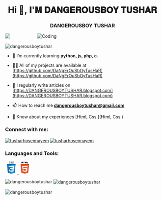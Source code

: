 

<h1 align="center">Hi 👋, 𝐈'𝐌 𝐃𝐀𝐍𝐆𝐄𝐑𝐎𝐔𝐒𝐁𝐎𝐘 𝐓𝐔𝐒𝐇𝐀𝐑</h1>
<h3 align="center">DANGEROUSBOY TUSHAR</h3>
<img align="right" alt="Coding" width="400"
src="https://media.tenor.com/rePDfDWO3XoAAAAd/hacking.gif">
<img src="https://readme-typing-svg.herokuapp.com/?font=Righteous&size=35&center=true&vCenter=true&width=500&height=70&duration=4000&lines=𝐖𝐄𝐋𝐂𝐎𝐌𝐄+𝐓𝐎+𝐌𝐘+𝐏𝐑𝐎𝐅𝐈𝐋𝐄; +𝐈'𝐌+𝐉𝐔𝐍𝐈𝐎𝐑+𝐂𝐎𝐃𝐄𝐑+𝐃𝐓!+😍🥀; +𝐋𝐄𝐀𝐑𝐍𝐈𝐍𝐆+𝐏𝐑𝐎𝐆𝐑𝐀𝐌𝐌𝐈𝐍𝐆+🥳👻;" />

<p align="left"> <img src="https://komarev.com/ghpvc/?username=dangerousboytushar&label=Profile%20views&color=0e75b6&style=flat" alt="dangerousboytushar" /> </p>

- 🌱 I’m currently learning **python, js, php, c.**

- 👨‍💻 All of my projects are available at [https://github.com/DaNgErOuSbOyTusHaR](https://github.com/DaNgErOuSbOyTusHaR)

- 📝 I regularly write articles on [https://DANGEROUSBOYTUSHAR.blogspot.com](https://DANGEROUSBOYTUSHAR.blogspot.com)

- 📫 How to reach me **dangerousboytushar@gmail.com**

- 📄 Know about my experiences [Html, Css.](Html, Css.)

<h3 align="left">Connect with me:</h3>
<p align="left">
<a href="https://fb.com/tusharhosennayem" target="blank"><img align="center" src="https://raw.githubusercontent.com/rahuldkjain/github-profile-readme-generator/master/src/images/icons/Social/facebook.svg" alt="tusharhosennayem" height="30" width="40" /></a>
<a href="https://instagram.com/tusharhosennayem" target="blank"><img align="center" src="https://raw.githubusercontent.com/rahuldkjain/github-profile-readme-generator/master/src/images/icons/Social/instagram.svg" alt="tusharhosennayem" height="30" width="40" /></a>
</p>

<h3 align="left">Languages and Tools:</h3>
<p align="left"> <a href="https://www.w3schools.com/css/" target="_blank" rel="noreferrer"> <img src="https://raw.githubusercontent.com/devicons/devicon/master/icons/css3/css3-original-wordmark.svg" alt="css3" width="40" height="40"/> </a> <a href="https://www.w3.org/html/" target="_blank" rel="noreferrer"> <img src="https://raw.githubusercontent.com/devicons/devicon/master/icons/html5/html5-original-wordmark.svg" alt="html5" width="40" height="40"/> </a> </p>

<p><img align="left" src="https://github-readme-stats.vercel.app/api/top-langs?username=dangerousboytushar&show_icons=true&locale=en&layout=compact" alt="dangerousboytushar" /></p>

<p>&nbsp;<img align="center" src="https://github-readme-stats.vercel.app/api?username=dangerousboytushar&show_icons=true&locale=en" alt="dangerousboytushar" /></p>

<p><img align="center" src="https://github-readme-streak-stats.herokuapp.com/?user=dangerousboytushar&" alt="dangerousboytushar" /></p>















<!--
**DaNgErOuSbOyTusHaR/DaNgErOuSbOyTusHaR** is a ✨ _special_ ✨ repository because its `README.md` (this file) appears on your GitHub profile.

Here are some ideas to get you started:

- 🔭 I’m currently working on ...
- 🌱 I’m currently learning ...
- 👯 I’m looking to collaborate on ...
- 🤔 I’m looking for help with ...
- 💬 Ask me about ...
- 📫 How to reach me: ...
- 😄 Pronouns: ...
- ⚡ Fun fact: ...
-->
